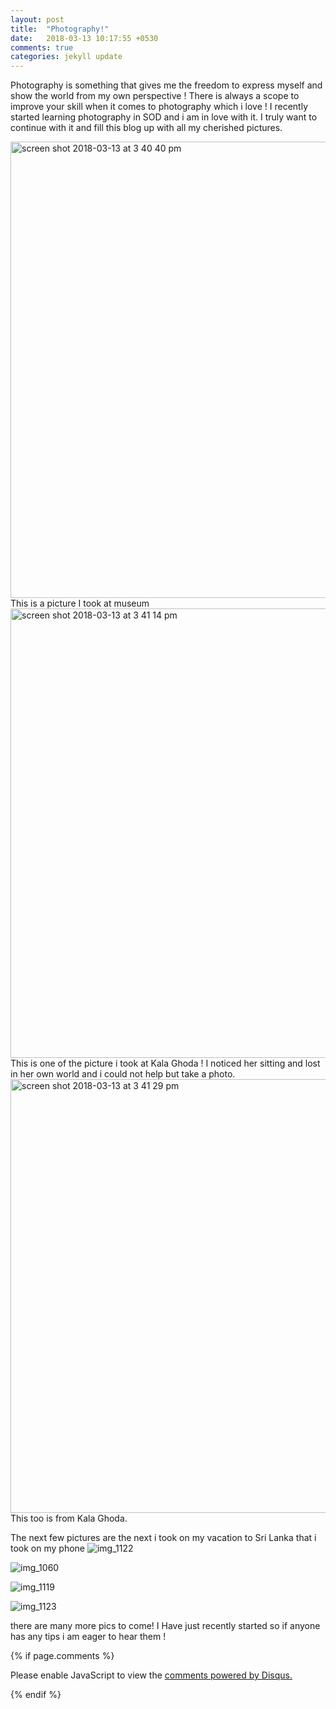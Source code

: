 ```yaml
---
layout: post
title:  "Photography!"
date:   2018-03-13 10:17:55 +0530
comments: true
categories: jekyll update
---
```

Photography is something that gives me the freedom to express myself and show the world from my own perspective !
There is always a scope to improve your skill when it comes to photography which i love !
I recently started learning photography in SOD and i am in love with it.
I truly want to continue with it and fill this blog up with all my cherished pictures.

<img width="730" alt="screen shot 2018-03-13 at 3 40 40 pm" src="https://user-images.githubusercontent.com/36836477/37335984-01ad610e-26d6-11e8-894d-138eec855a26.png">
This is a picture I took at museum


<img width="719" alt="screen shot 2018-03-13 at 3 41 14 pm" src="https://user-images.githubusercontent.com/36836477/37336100-5ea52f54-26d6-11e8-8008-eca8682d61d8.png">
This is one of the picture i took at Kala Ghoda ! I noticed her sitting and lost in her own world and i could not help but take a photo.


<img width="694" alt="screen shot 2018-03-13 at 3 41 29 pm" src="https://user-images.githubusercontent.com/36836477/37336260-def9be7c-26d6-11e8-9abd-9b92e04d9bb1.png">
<br/>This too is from Kala Ghoda.



The next few pictures are the next i took on my vacation to Sri Lanka that i took on my phone
![img_1122](https://user-images.githubusercontent.com/36836477/37343416-83809b26-26ed-11e8-9222-6c38ffb6039d.JPG)

![img_1060](https://user-images.githubusercontent.com/36836477/37343481-b2e0114e-26ed-11e8-90e7-86deea276395.JPG)

![img_1119](https://user-images.githubusercontent.com/36836477/37343500-bcc2434e-26ed-11e8-89bd-111628c30c44.JPG)

![img_1123](https://user-images.githubusercontent.com/36836477/37343517-c6693e3e-26ed-11e8-9c11-096241356947.JPG)


there are many more pics to come!
I Have just recently started so if anyone has any tips i am eager to hear them !


{% if page.comments %}
<div id="disqus_thread"></div>
<script>

/**
*  RECOMMENDED CONFIGURATION VARIABLES: EDIT AND UNCOMMENT THE SECTION BELOW TO INSERT DYNAMIC VALUES FROM YOUR PLATFORM OR CMS.
*  LEARN WHY DEFINING THESE VARIABLES IS IMPORTANT: https://disqus.com/admin/universalcode/#configuration-variables*/
/*
var disqus_config = function () {
this.page.url = PAGE_URL;  // Replace PAGE_URL with your page's canonical URL variable
this.page.identifier = PAGE_IDENTIFIER; // Replace PAGE_IDENTIFIER with your page's unique identifier variable
};
*/
(function() { // DON'T EDIT BELOW THIS LINE
var d = document, s = d.createElement('script');
s.src = 'https://prajna1804-github-io.disqus.com/embed.js';
s.setAttribute('data-timestamp', +new Date());
(d.head || d.body).appendChild(s);
})();
</script>
<noscript>Please enable JavaScript to view the <a href="https://disqus.com/?ref_noscript">comments powered by Disqus.</a></noscript>

{% endif %}
